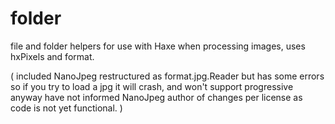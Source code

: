 # folder

file and folder helpers for use with Haxe when processing images, uses hxPixels and format.

( included NanoJpeg restructured as format.jpg.Reader but has some errors so if you try to load a jpg it will crash, and won't support progressive anyway have not informed NanoJpeg author of changes per license as code is not yet functional. )
